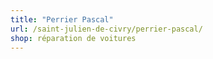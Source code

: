 ```yaml
---
title: "Perrier Pascal"
url: /saint-julien-de-civry/perrier-pascal/
shop: réparation de voitures
---
```

